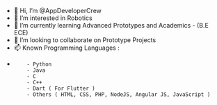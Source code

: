 - 👋 Hi, I’m @AppDeveloperCrew
- 👀 I’m interested in Robotics
- 🌱 I’m currently learning Advanced Prototypes and Academics - (B.E ECE)
- 💞️ I’m looking to collaborate on Prototype Projects
- 📫 Known Programming Languages :
-         - Python
          - Java
          - C
          - C++
          - Dart ( For Flutter )
          - Others ( HTML, CSS, PHP, NodeJS, Angular JS, JavaScript )

<!---
AppDeveloperCrew/AppDeveloperCrew is a ✨ special ✨ repository because its `README.md` (this file) appears on your GitHub profile.
You can click the Preview link to take a look at your changes.
--->

